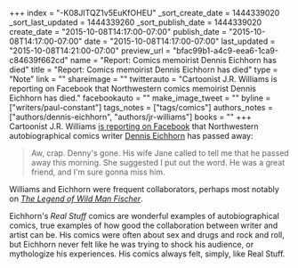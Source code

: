 +++
index = "-K08JITQZ1v5EuKfOHEU"
_sort_create_date = 1444339020
_sort_last_updated = 1444339260
_sort_publish_date = 1444339020
create_date = "2015-10-08T14:17:00-07:00"
publish_date = "2015-10-08T14:17:00-07:00"
date = "2015-10-08T14:17:00-07:00"
last_updated = "2015-10-08T14:21:00-07:00"
preview_url = "bfac99b1-a4c9-eea6-1ca9-c84639f662cd"
name = "Report: Comics memoirist Dennis Eichhorn has died"
title = "Report: Comics memoirist Dennis Eichhorn has died"
type = "Note"
link = ""
shareimage = ""
twitterauto = "Cartoonist J.R. Williams is reporting on Facebook that Northwestern comics memoirist Dennis Eichhorn has died."
facebookauto = ""
make_image_tweet = ""
byline = ["writers/paul-constant"]
tags_notes = ["tags/comics"]
authors_notes = ["authors/dennis-eichhorn", "authors/jr-williams"]
books = ""
+++
Cartoonist J.R. Williams [is reporting on Facebook](https://www.facebook.com/photo.php?fbid=10206397492190268&set=a.1901014439207.111658.1057064475&type=3&theater) that Northwestern autobiographical comics writer [Dennis Eichhorn](https://en.wikipedia.org/wiki/Dennis_Eichhorn) has passed away: 

<blockquote>Aw, crap. Denny's gone. His wife Jane called to tell me that he passed away this morning. She suggested I put out the word. He was a great friend, and I'm sure gonna miss him.</blockquote>  

Williams and Eichhorn were frequent collaborators, perhaps most notably on [*The Legend of Wild Man Fischer*](http://www.topshelfcomix.com/catalog/the-legend-of-wild-man-fischer/417).

Eichhorn's *Real Stuff* comics are wonderful examples of autobiographical comics, true examples of how good the collaboration between writer and artist can be. His comics were often about sex and drugs and rock and roll, but Eichhorn never felt like he was trying to shock his audience, or mythologize his experiences. His comics always felt, simply, like Real Stuff.